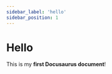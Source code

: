 ```yaml
---
sidebar_label: 'hello'
sidebar_position: 1
---
```


# Hello

This is my **first Docusaurus document**!